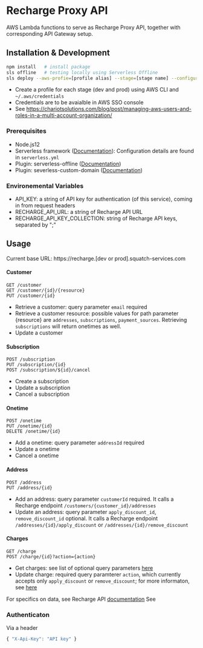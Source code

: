 # Recharge Proxy API
AWS Lambda functions to serve as Recharge Proxy API, together with corresponding API Gateway setup.

## Installation & Development
```bash
npm install   # install package 
sls offline   # testing locally using Serverless Offline
sls deploy --aws-profie=[profile alias] --stage=[stage name] --configure=[serverless config file of choice, per store] # deploying to AWS
```
- Create a profile for each stage (dev and prod) using AWS CLI and `~/.aws/credentials`
- Credentials are to be avaialble in AWS SSO console
- See https://chariotsolutions.com/blog/post/managing-aws-users-and-roles-in-a-multi-account-organization/

### Prerequisites
- Node.js12
- Serverless framework ([Documentation](https://www.serverless.com/framework/docs/)): Configuration details are found in `serverless.yml`
- Plugin: serverless-offline ([Documentation](https://www.npmjs.com/package/serverless-offline))
- Plugin: severless-custom-domain ([Documentation](https://www.npmjs.com/package/serverless-domain-manager))

### Environemental Variables
- API_KEY: a string of API key for authentication (of this service), coming in from request headers
- RECHARGE_API_URL: a string of Recharge API URL
- RECHARGE_API_KEY_COLLECTION: string of Recharge API keys, separated by ";"

## Usage
Current base URL:  https://recharge.[dev or prod].squatch-services.com

#### Customer
```
GET /customer
GET /customer/{id}/{resource}
PUT /customer/{id}
```
- Retrieve a customer: query parameter `email` required
- Retrieve a customer resource: possible values for path parameter {resource} are `addresses`, `subscriptions`, `payment_sources`. Retrieving `subscriptions` will return onetimes as well.
- Update a customer

#### Subscription
```
POST /subscription
PUT /subscription/{id}
POST /subscription/${id}/cancel
```
- Create a subscription
- Update a subscription
- Cancel a subscription

#### Onetime
```
POST /onetime
PUT /onetime/{id}
DELETE /onetime/{id}
```
- Add a onetime: query parameter `addressId` required
- Update a onetime
- Cancel a onetime

#### Address
```
POST /address
PUT /address/{id}
```
- Add an address: query parameter `customerId` required. It calls a Recharge endpoint `/customers/{customer_id}/addresses`
- Update an address: query parameter `apply_discount_id`, `remove_discount_id` optional. It calls a Recharge endpoint `/addresses/{id}/apply_discount` or
`/addresses/{id}/remove_discount` 

#### Charges
```
GET /charge
POST /charge/{id}?action={action}
```
- Get charges: see list of optional query parameters [here](https://developer.rechargepayments.com/?shell#list-charges)
- Update charge: required query paramterer `action`, which currently accepts only `apply_discount` or `remove_discount`; for more informaton, see [here](https://developer.rechargepayments.com/2021-11/charges/apply_discount)

For specifics on data, see Recharge API [documentation](https://developer.rechargepayments.com/?shell#introduction) See 

### Authenticaton
Via a header
```javascript
{ "X-Api-Key": "API key" }
```

